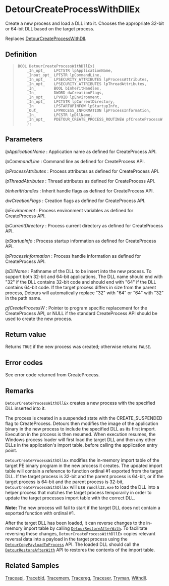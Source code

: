DetourCreateProcessWithDllEx
============================

Create a new process and load a DLL into it. Chooses the appropriate
32-bit or 64-bit DLL based on the target process.

Replaces
[DetourCreateProcessWithDll](DetourCreateProcessWithDll.md).

Definition
----------

>     BOOL DetourCreateProcessWithDllEx(
>         _In_opt_    LPCTSTR lpApplicationName,
>         _Inout_opt_ LPTSTR lpCommandLine,
>         _In_opt_    LPSECURITY_ATTRIBUTES lpProcessAttributes,
>         _In_opt_    LPSECURITY_ATTRIBUTES lpThreadAttributes,
>         _In_        BOOL bInheritHandles,
>         _In_        DWORD dwCreationFlags,
>         _In_opt_    LPVOID lpEnvironment,
>         _In_opt_    LPCTSTR lpCurrentDirectory,
>         _In_        LPSTARTUPINFOW lpStartupInfo,
>         _Out_       LPPROCESS_INFORMATION lpProcessInformation,
>         _In_        LPCSTR lpDllName,
>         _In_opt_    PDETOUR_CREATE_PROCESS_ROUTINEW pfCreateProcessW
>         );

Parameters
----------

*lpApplicationName*
:   Application name as defined for CreateProcess API.

*lpCommandLine*
:   Command line as defined for CreateProcess API.

*lpProcessAttributes*
:   Process attributes as defined for CreateProcess API.

*lpThreadAttributes*
:   Thread attributes as defined for CreateProcess API.

*bInheritHandles*
:   Inherit handle flags as defined for CreateProcess API.

*dwCreationFlags*
:   Creation flags as defined for CreateProcess API.

*lpEnvironment*
:   Process environment variables as defined for CreateProcess API.

*lpCurrentDirectory*
:   Process current directory as defined for CreateProcess API.

*lpStartupInfo*
:   Process startup information as defined for CreateProcess API.

*lpProcessInformation*
:   Process handle information as defined for CreateProcess API.

*lpDllName*
:   Pathname of the DLL to be insert into the new process. To support
    both 32-bit and 64-bit applications, The DLL name should end with
    "32" if the DLL contains 32-bit code and should end with "64" if the
    DLL contains 64-bit code. If the target process differs in size from
    the parent process, Detours will automatically replace "32" with
    "64" or "64" with "32" in the path name.

*pfCreateProcessW*
:   Pointer to program specific replacement for the CreateProcess API,
    or NULL if the standard CreateProcess API should be used to create
    the new process.

Return value
------------

Returns `TRUE` if the new process was created; otherwise returns
`FALSE`.

Error codes
-----------

See error code returned from CreateProcess.

Remarks
-------

`DetourCreateProcessWithDllEx` creates a new process with the specified
DLL inserted into it.

The process is created in a suspended state with the CREATE\_SUSPENDED
flag to CreateProcess. Detours then modifies the image of the
application binary in the new process to include the specified DLL as
its first import. Execution in the process is then resumed. When
execution resumes, the Windows process loader will first load the target
DLL and then any other DLLs in the application's import table, before
calling the application entry point.

`DetourCreateProcessWithDllEx` modifies the in-memory import table of
the target PE binary program in the new process it creates. The updated
import table will contain a reference to function ordinal \#1 exported
from the target DLL. If the target process is 32-bit and the parent
process is 64-bit, or if the target process is 64-bit and the parent
process is 32-bit, `DetourCreateProcessWithDllEx` will use
`rundll32.exe` to load the DLL into a helper process that matches the
target process temporarily in order to update the target processes
import table with the correct DLL.

**Note:** The new process will fail to start if the target DLL does not
contain a exported function with ordinal \#1.

After the target DLL has been loaded, it can reverse changes to the
in-memory import table by calling
[`DetourRestoreAfterWith`](DetourRestoreAfterWith.md). To
facilitate reversing these changes, `DetourCreateProcessWithDllEx`
copies relevant reversal data into a payload in the target process using
the [`DetourCopyPayloadToProcess`](DetourCopyPayloadToProcess.md)
API. The loaded DLL should call the
[`DetourRestoreAfterWith`](DetourRestoreAfterWith.md) API to
restores the contents of the import table.

Related Samples
---------------

[Traceapi](SampleTraceapi.md), [Tracebld](SampleTracebld.md),
[Tracemem](SampleTracemem.md), [Tracereg](SampleTracereg.md),
[Traceser](SampleTraceser.md), [Tryman](SampleTryman.md),
[Withdll](SampleWithdll.md).
